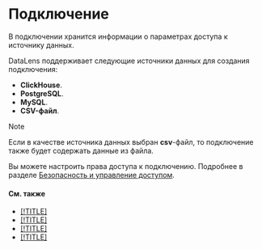 # Подключение

В подключении хранится информации о параметрах доступа к источнику данных.

DataLens поддерживает следующие источники данных для создания подключения:

- **ClickHouse**.
- **PostgreSQL**.
- **MySQL**.
- **CSV-файл**.

> [!NOTE]
> Если в качестве источника данных выбран **csv**-файл, то подключение также будет содержать данные из файла.

Вы можете настроить права доступа к подключению. Подробнее в разделе [Безопасность и управление доступом](../security.md).

#### См. также
- [[!TITLE]](../operations/connection/create-clickhouse.md)
- [[!TITLE]](../operations/connection/create-csv.md)
- [[!TITLE]](../operations/connection/create-mysql.md)
- [[!TITLE]](../operations/connection/create-postgresql.md)

